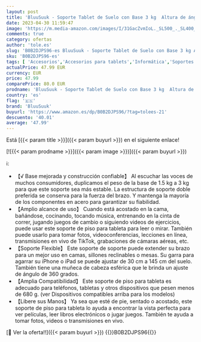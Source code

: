 ```yaml
---
layout: post
title: 'BluuSuuk - Soporte Tablet de Suelo con Base 3 kg  Altura de ángulo Ajustable  Brazo Plegable para Uso en Cama  Sofá  Soporte para iPad Pro Air Mini de 4.7-11 "  iPhone  Samsung Tab  Switch  Kindle  E-Reader'
date: 2023-04-30 11:59:47
image: 'https://m.media-amazon.com/images/I/31GacZvmIoL._SL500_._SL400_.jpg'
comments: true
category: ofertas
author: 'tole.es'
slug: 'B0B2DJPS96-es BluuSuuk - Soporte Tablet de Suelo con Base 3 kg Altura de...'
sku: 'B0B2DJPS96-es'
tags: [ 'Accesorios','Accesorios para tablets','Informática','Soportes para tablets','bluusuuk','ipad','iphone','🇪🇸', ]
actualPrice: 47.99 EUR
currency: EUR
price: 47.99
comparePrice: 80.0 EUR
prodname: 'BluuSuuk - Soporte Tablet de Suelo con Base 3 kg  Altura de ángulo Ajustable  Brazo Plegable para Uso en Cama  Sofá  Soporte para iPad Pro Air Mini de 4.7-11 "  iPhone  Samsung Tab  Switch  Kindle  E-Reader'
country: 'es'
flag: '🇪🇸'
brand: 'BluuSuuk'
buyurl: 'https://www.amazon.es/dp/B0B2DJPS96/?tag=tolees-21'
descuento: '40.01'
average: '47.99'
---
```


Está [{{< param title >}}]({{< param buyurl >}}) en el siguiente enlace!

[![{{< param prodname >}}]({{< param image >}})]({{< param buyurl >}})

ℹ️:

- 【√ Base mejorada y construcción confiable】 Al escuchar las voces de muchos consumidores, duplicamos el peso de la base de 1.5 kg a 3 kg para que este soporte sea más estable. La estructura de soporte doble preferida se conserva para la fuerza del brazo. Y mantenga la mayoría de los componentes en acero para garantizar su fiabilidad.
- 【Amplio alcance de uso】 Cuando está acostado en la cama, bañándose, cocinando, tocando música, entrenando en la cinta de correr, jugando juegos de cambio o siguiendo videos de ejercicios, puede usar este soporte de piso para tableta para leer o mirar. También puede usarlo para tomar fotos, videoconferencias, lecciones en línea, transmisiones en vivo de TikTok, grabaciones de cámaras aéreas, etc.
- 【Soporte Flexible】 Este soporte de soporte puede extender su brazo para un mejor uso en camas, sillones reclinables o mesas. Su garra para agarrar su iPhone o iPad se puede ajustar de 30 cm a 145 cm del suelo. También tiene una muñeca de cabeza esférica que le brinda un ajuste de ángulo de 360 grados.
- 【Amplia Compatibilidad】 Este soporte de piso para tableta es adecuado para teléfonos, tabletas y otros dispositivos que pesen menos de 680 g. (ver Dispositivos compatibles arriba para los modelos)
- 【Libere sus Manos】 Ya sea que esté de pie, sentado o acostado, este soporte de piso para tableta lo ayuda a encontrar la vista perfecta para ver películas, leer libros electrónicos o jugar juegos. También te ayuda a tomar fotos, videos o transmisiones en vivo.

[🛒 Ver la oferta!!]({{< param buyurl >}})
{{<world>}}B0B2DJPS96{{</world>}}
